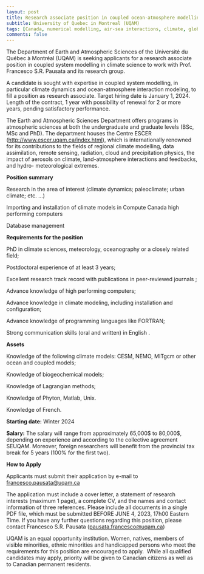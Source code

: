 ```yaml
---
layout: post
title: Research associate position in coupled ocean-atmosphere modelling (Montreal, Canada)
subtitle: University of Quebec in Montreal (UQAM)
tags: [Canada, numerical modelling, air-sea interactions, climate, global ocean]
comments: false
---
```

The Department of Earth and Atmospheric Sciences of the Université du Québec à Montréal (UQAM) is seeking applicants for a research associate position in coupled system modelling in climate science to work with Prof. Francesco S.R. Pausata and its research group.

A candidate is sought with expertise in coupled system modelling, in particular climate dynamics and ocean-atmosphere interaction modeling, to fill a position as research associate. Target hiring date is January 1, 2024. Length of the contract, 1 year with possibility of renewal for 2 or more years, pending satisfactory performance.

The Earth and Atmospheric Sciences Department offers programs in atmospheric sciences at both the undergraduate and graduate levels (BSc, MSc and PhD). The department houses the Centre ESCER (http://www.escer.uqam.ca/index.html), which is internationally renowned for its contributions to the fields of regional climate modelling, data assimilation, remote sensing, radiation, cloud and precipitation physics, the impact of aerosols on climate, land-atmosphere interactions and feedbacks, and hydro- meteorological extremes. 

**Position summary**

Research in the area of interest (climate dynamics; paleoclimate; urban climate; etc. …)

Importing and installation of climate models in Compute Canada high performing computers

Database management

**Requirements for the position**

PhD in climate sciences, meteorology, oceanography or a closely related field;

Postdoctoral experience of at least 3 years;

Excellent research track record with publications in peer-reviewed journals ;

Advance knowledge of high performing computers;

Advance knowledge in climate modeling, including installation and configuration;

Advance knowledge of programming languages like FORTRAN;

Strong communication skills (oral and written) in English .

**Assets**

Knowledge of the following climate models: CESM, NEMO, MITgcm or other ocean and coupled models;

Knowledge of biogeochemical models;

Knowledge of Lagrangian methods;

Knowledge of Phyton, Matlab, Unix.

Knowledge of French.

**Starting date:** Winter 2024

**Salary:** The salary will range from approximately 65,000$ to 80,000$, depending on experience and according to the collective agreement SEUQAM. Moreover, foreign researchers will benefit from the provincial tax break for 5 years (100% for the first two). 

**How to Apply**

Applicants must submit their application by e-mail to francesco.pausata@uqam.ca

The application must include a cover letter, a statement of research interests (maximum 1 page), a complete CV, and the names and contact information of three references. Please include all documents in a single PDF file, which must be submitted BEFORE JUNE 4, 2023, 17h00 Eastern Time.  If you have any further questions regarding this position, please contact Francesco S.R. Pausata (pausata.francesco@uqam.ca)

UQAM is an equal opportunity institution. Women, natives, members of visible minorities, ethnic minorities and handicapped persons who meet the requirements for this position are encouraged to apply.  While all qualified candidates may apply, priority will be given to Canadian citizens as well as to Canadian permanent residents. 
